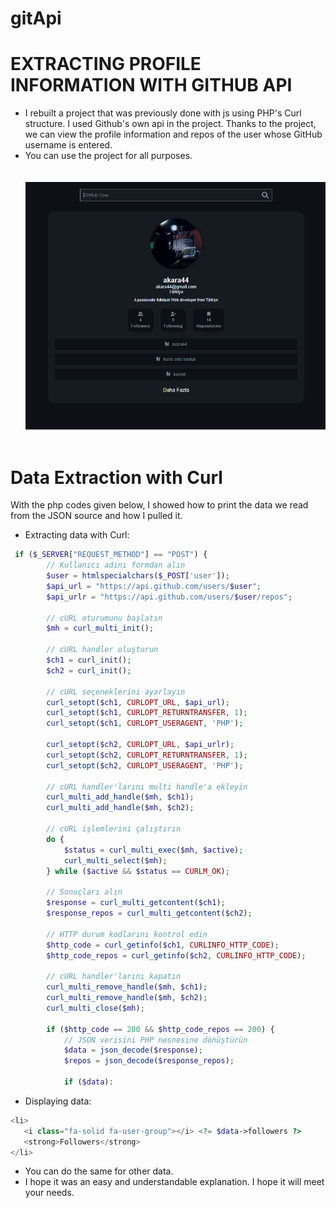 # gitApi
# EXTRACTING PROFILE INFORMATION WITH GITHUB API
- I rebuilt a project that was previously done with js using PHP's Curl structure. I used Github's own api in the project. Thanks to the project, we can view the profile information and repos of the user whose GitHub username is entered.
- You can use the project for all purposes.<br> <br> <br>
![gitApi](gitApi.PNG) <br> <br>


# Data Extraction with Curl
With the php codes given below, I showed how to print the data we read from the JSON source and how I pulled it.
- Extracting data with Curl:
```php
 if ($_SERVER["REQUEST_METHOD"] == "POST") {
        // Kullanıcı adını formdan alın
        $user = htmlspecialchars($_POST['user']);
        $api_url = "https://api.github.com/users/$user";
        $api_urlr = "https://api.github.com/users/$user/repos";

        // cURL oturumunu başlatın
        $mh = curl_multi_init();

        // cURL handler oluşturun
        $ch1 = curl_init();
        $ch2 = curl_init();

        // cURL seçeneklerini ayarlayın
        curl_setopt($ch1, CURLOPT_URL, $api_url);
        curl_setopt($ch1, CURLOPT_RETURNTRANSFER, 1);
        curl_setopt($ch1, CURLOPT_USERAGENT, 'PHP');

        curl_setopt($ch2, CURLOPT_URL, $api_urlr);
        curl_setopt($ch2, CURLOPT_RETURNTRANSFER, 1);
        curl_setopt($ch2, CURLOPT_USERAGENT, 'PHP');

        // cURL handler'larını multi handle'a ekleyin
        curl_multi_add_handle($mh, $ch1);
        curl_multi_add_handle($mh, $ch2);

        // cURL işlemlerini çalıştırın
        do {
            $status = curl_multi_exec($mh, $active);
            curl_multi_select($mh);
        } while ($active && $status == CURLM_OK);

        // Sonuçları alın
        $response = curl_multi_getcontent($ch1);
        $response_repos = curl_multi_getcontent($ch2);

        // HTTP durum kodlarını kontrol edin
        $http_code = curl_getinfo($ch1, CURLINFO_HTTP_CODE);
        $http_code_repos = curl_getinfo($ch2, CURLINFO_HTTP_CODE);

        // cURL handler'larını kapatın
        curl_multi_remove_handle($mh, $ch1);
        curl_multi_remove_handle($mh, $ch2);
        curl_multi_close($mh);

        if ($http_code == 200 && $http_code_repos == 200) {
            // JSON verisini PHP nesnesine dönüştürün
            $data = json_decode($response);
            $repos = json_decode($response_repos);

            if ($data):
```
- Displaying data:
```php
<li>
   <i class="fa-solid fa-user-group"></i> <?= $data->followers ?>
   <strong>Followers</strong>
</li>
```

- You can do the same for other data.
- I hope it was an easy and understandable explanation. I hope it will meet your needs.
